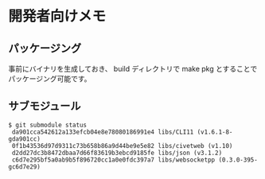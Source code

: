 # 開発者向けメモ

## パッケージング

事前にバイナリを生成しておき、 build ディレクトリで make pkg とすることでパッケージング可能です。

## サブモジュール

```
$ git submodule status
 da901cca542612a133efcb04e8e78080186991e4 libs/CLI11 (v1.6.1-8-gda901cc)
 0f1b43536d97d9311c73b658b86a9d44be9e5e82 libs/civetweb (v1.10)
 d2dd27dc3b8472dbaa7d66f83619b3ebcd9185fe libs/json (v3.1.2)
 c6d7e295bf5a0ab9b5f896720cc1a0e0fdc397a7 libs/websocketpp (0.3.0-395-gc6d7e29)
```
